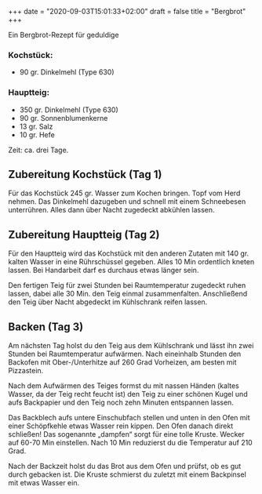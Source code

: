 +++
date = "2020-09-03T15:01:33+02:00"
draft = false
title = "Bergbrot"
+++

Ein Bergbrot-Rezept für geduldige

<!--more-->
### Kochstück:
- 90 gr. Dinkelmehl (Type 630)

### Hauptteig:
- 350 gr. Dinkelmehl (Type 630)
- 90 gr. Sonnenblumenkerne
- 13 gr. Salz
- 10 gr. Hefe

Zeit: ca. drei Tage.


## Zubereitung Kochstück (Tag 1)
Für das Kochstück 245 gr. Wasser zum Kochen bringen. Topf vom Herd nehmen. Das Dinkelmehl dazugeben und schnell mit einem Schneebesen unterrühren. Alles dann über Nacht zugedeckt abkühlen lassen.

## Zubereitung Hauptteig (Tag 2)
Für den Hauptteig wird das Kochstück mit den anderen Zutaten mit 140 gr. kalten Wasser in eine Rührschüssel gegeben. Alles 10 Min ordentlich kneten lassen. Bei Handarbeit darf es durchaus etwas länger sein.

Den fertigen Teig für zwei Stunden bei Raumtemperatur zugedeckt ruhen lassen, dabei alle 30 Min. den Teig einmal zusammenfalten. Anschließend den Teig über Nacht abgedeckt im Kühlschrank reifen lassen.

## Backen (Tag 3)
Am nächsten Tag holst du den Teig aus dem Kühlschrank und lässt ihn zwei Stunden bei Raumtemperatur aufwärmen. Nach eineinhalb Stunden den Backofen mit Ober-/Unterhitze auf 260 Grad Vorheizen, am besten mit Pizzastein.

Nach dem Aufwärmen des Teiges formst du mit nassen Händen (kaltes Wasser, da der Teig recht feucht ist) den Teig zu einer schönen Kugel und aufs Backpapier und den Teig noch zehn Minuten entspannen lassen.

Das Backblech aufs untere Einschubfach stellen und unten in den Ofen mit einer Schöpfkehle etwas Wasser rein kippen. Den Ofen danach direkt schließen! Das sogenannte „dampfen“ sorgt für eine tolle Kruste. Wecker auf 60-70 Min einstellen. Nach 10 Min reduzierst du die Temperatur auf 210 Grad.

Nach der Backzeit holst du das Brot aus dem Ofen und prüfst, ob es gut durch gebacken ist. Die Kruste schmierst du zuletzt mit einem Backpinsel mit etwas Wasser ein.
